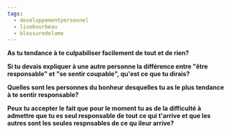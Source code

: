 ```yaml
---
tags:
  - developpementpersonnel
  - lisebourbeau
  - blessuredelame
---
```

**As tu tendance à te culpabiliser facilement de tout et de rien?**

**Si tu devais expliquer à une autre personne la différence entre "être responsable" et "se sentir coupable", qu'est ce que tu dirais?**

**Quelles sont les personnes du bonheur desquelles tu as le plus tendance à te sentir responsable?**

**Peux tu accepter le fait que pour le moment tu as de la difficulté à admettre que tu es seul responsable de tout ce qui t'arrive et que les autres sont les seules respnsables de ce qu ileur arrive?**

